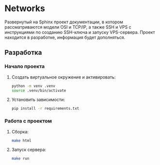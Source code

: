 # Networks

Развернутый на Sphinx проект документации, в котором рассматриваются модели OSI и TCP/IP, а также SSH и VPS с инструкциями по созданию SSH-ключа и запуску VPS-сервера.
Проект находится в разработке, информация будет дополняться.

## Разработка

### Начало проекта

1. Создать виртуальное окружение и активировать:
   ```bash
   python -m venv .venv
   source .venv/bin/activate
   ```
2. Установить зависимости:
   ```bash
   pip install -r requirements.txt
   ```
### Работа с проектом

1. Сборка:
   ```bash
   make html
   ```

2. Запуск сервера:
   ```bash
   make run
   ```
